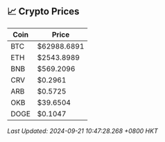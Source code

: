 ## 📈 Crypto Prices

| Coin | Price |
| ---- | ----- |
| BTC | $62988.6891 |
| ETH | $2543.8989 |
| BNB | $569.2096 |
| CRV | $0.2961 |
| ARB | $0.5725 |
| OKB | $39.6504 |
| DOGE | $0.1047 |

_Last Updated: 2024-09-21 10:47:28.268 +0800 HKT_